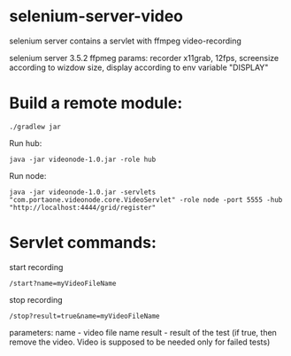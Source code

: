 # selenium-server-video
selenium server contains a servlet with ffmpeg video-recording

selenium server 3.5.2
ffpmeg params: recorder x11grab, 12fps, screensize according to wizdow size, display according to env variable "DISPLAY"

# Build a remote module:
```
./gradlew jar
```
Run hub:
```
java -jar videonode-1.0.jar -role hub
```
Run node:
```
java -jar videonode-1.0.jar -servlets "com.portaone.videonode.core.VideoServlet" -role node -port 5555 -hub "http://localhost:4444/grid/register"
```

# Servlet commands:
start recording
```
/start?name=myVideoFileName
```
stop recording
```
/stop?result=true&name=myVideoFileName
```
parameters:
name - video file name
result - result of the test (if true, then remove the video. Video is supposed to be needed only for failed tests)
